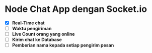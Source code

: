 # Node Chat App dengan Socket.io

- [x] **Real-Time chat** 
- [ ] **Waktu pengiriman** 
- [ ] **Live Count orang yang online** 
- [ ] **Kirim chat ke Database** 
- [ ] **Pemberian nama kepada setiap pengirim pesan** 